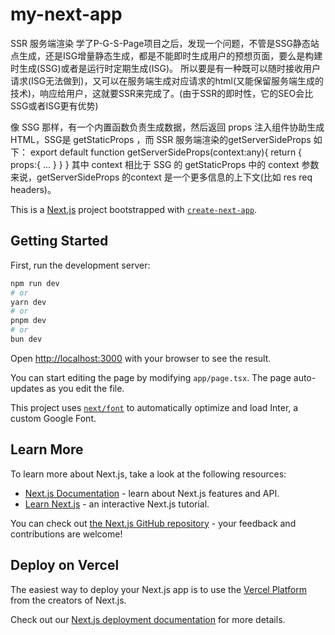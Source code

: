 # my-next-app

SSR 服务端渲染 
学了P-G-S-Page项目之后，发现一个问题，不管是SSG静态站点生成，还是ISG增量静态生成，都是不能即时生成用户的预想页面，要么是构建时生成(SSG)或者是运行时定期生成(ISG)。
所以要是有一种既可以随时接收用户请求(ISG无法做到)，又可以在服务端生成对应请求的html(又能保留服务端生成的技术)，响应给用户，这就要SSR来完成了。(由于SSR的即时性，它的SEO会比SSG或者ISG更有优势)

像 SSG 那样，有一个内置函数负责生成数据，然后返回 props 注入组件协助生成HTML，SSG是 getStaticProps ，而 SSR 服务端渲染的getServerSideProps 如下：
export default function getServerSideProps(context:any){
    return {
        props:{ ... }
    }
}
其中 context 相比于 SSG 的 getStaticProps 中的 context 参数来说，getServerSideProps 的context 是一个更多信息的上下文(比如 res req headers)。




This is a [Next.js](https://nextjs.org/) project bootstrapped with [`create-next-app`](https://github.com/vercel/next.js/tree/canary/packages/create-next-app).

## Getting Started

First, run the development server:

```bash
npm run dev
# or
yarn dev
# or
pnpm dev
# or
bun dev
```

Open [http://localhost:3000](http://localhost:3000) with your browser to see the result.

You can start editing the page by modifying `app/page.tsx`. The page auto-updates as you edit the file.

This project uses [`next/font`](https://nextjs.org/docs/basic-features/font-optimization) to automatically optimize and load Inter, a custom Google Font.

## Learn More

To learn more about Next.js, take a look at the following resources:

- [Next.js Documentation](https://nextjs.org/docs) - learn about Next.js features and API.
- [Learn Next.js](https://nextjs.org/learn) - an interactive Next.js tutorial.

You can check out [the Next.js GitHub repository](https://github.com/vercel/next.js/) - your feedback and contributions are welcome!

## Deploy on Vercel

The easiest way to deploy your Next.js app is to use the [Vercel Platform](https://vercel.com/new?utm_medium=default-template&filter=next.js&utm_source=create-next-app&utm_campaign=create-next-app-readme) from the creators of Next.js.

Check out our [Next.js deployment documentation](https://nextjs.org/docs/deployment) for more details.
